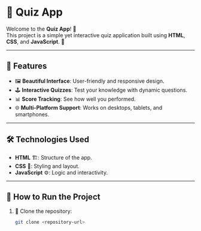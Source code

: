 # 🌟 Quiz App  

Welcome to the **Quiz App**! 🎉  
This project is a simple yet interactive quiz application built using **HTML**, **CSS**, and **JavaScript**. 🚀  

---

## 📖 Features  
- 🖼️ **Beautiful Interface**: User-friendly and responsive design.  
- 🕹️ **Interactive Quizzes**: Test your knowledge with dynamic questions.  
- 📊 **Score Tracking**: See how well you performed.  
- 🌐 **Multi-Platform Support**: Works on desktops, tablets, and smartphones.  

---

## 🛠️ Technologies Used  
- **HTML** 🏗️: Structure of the app.  
- **CSS** 🎨: Styling and layout.  
- **JavaScript** ⚙️: Logic and interactivity.  

---

## 🚀 How to Run the Project  
1. 📂 Clone the repository:  
   ```bash  
   git clone <repository-url>  
